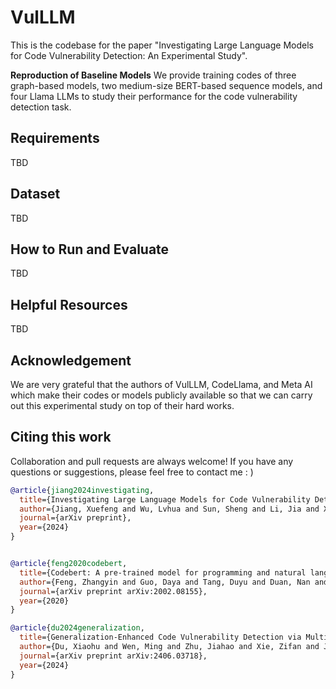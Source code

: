 # VulLLM

This is the codebase for the paper "Investigating Large Language Models for Code Vulnerability Detection: An Experimental Study".

**Reproduction of Baseline Models**
We provide training codes of three graph-based models, two medium-size BERT-based sequence models, and four Llama LLMs to study their performance for the code vulnerability detection task.  

## Requirements
TBD

## Dataset
TBD

## How to Run and Evaluate
TBD

## Helpful Resources
TBD

## Acknowledgement

We are very grateful that the authors of VulLLM, CodeLlama, and Meta AI which make their codes or models publicly available so that we can carry out this experimental study on top of their hard works.

## Citing this work
Collaboration and pull requests are always welcome! If you have any questions or suggestions, please feel free to contact me : )

```bibtex
@article{jiang2024investigating,
  title={Investigating Large Language Models for Code Vulnerability Detection: An Experimental Study},
  author={Jiang, Xuefeng and Wu, Lvhua and Sun, Sheng and Li, Jia and Xue, Jingjing and Wang, Yuwei and Wu, Tingting and Min, Liu},
  journal={arXiv preprint},
  year={2024}
}


@article{feng2020codebert,
  title={Codebert: A pre-trained model for programming and natural languages},
  author={Feng, Zhangyin and Guo, Daya and Tang, Duyu and Duan, Nan and Feng, Xiaocheng and Gong, Ming and Shou, Linjun and Qin, Bing and Liu, Ting and Jiang, Daxin and others},
  journal={arXiv preprint arXiv:2002.08155},
  year={2020}
}

@article{du2024generalization,
  title={Generalization-Enhanced Code Vulnerability Detection via Multi-Task Instruction Fine-Tuning},
  author={Du, Xiaohu and Wen, Ming and Zhu, Jiahao and Xie, Zifan and Ji, Bin and Liu, Huijun and Shi, Xuanhua and Jin, Hai},
  journal={arXiv preprint arXiv:2406.03718},
  year={2024}
}
```
